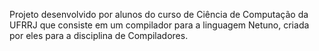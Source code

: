 Projeto desenvolvido por alunos do curso de Ciência de Computação da UFRRJ que consiste em um compilador para a linguagem Netuno, criada por eles para a disciplina de Compiladores.

